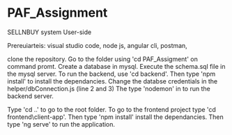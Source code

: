 # PAF_Assignment
SELLNBUY system User-side

Prereuiarteis: visual studio code, node js, angular cli, postman,

clone the repository.
Go to the folder using 'cd PAF_Assigment' on command promt.
Create a database <buyandsell> in mysql.
Execute the schema.sql file in the mysql server.
To run the backend, use 'cd backend'.
Then type 'npm install' to install the dependancies.
Change the databse credentials in the helper/dbConnection.js (line 2 and 3)
The type 'nodemon' in to run the backend server. 

Type 'cd ..' to go to the root folder.
To go to the frontend project type 'cd frontend\client-app'.
Then type 'npm install' install the dependancies.
Then type 'ng serve' to run the application.
